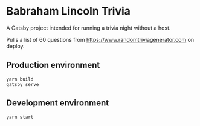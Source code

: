 # Babraham Lincoln Trivia

A Gatsby project intended for running a trivia night without a host.

Pulls a list of 60 questions from https://www.randomtriviagenerator.com on deploy.

## Production environment
```
yarn build
gatsby serve
```

## Development environment
```
yarn start
```

